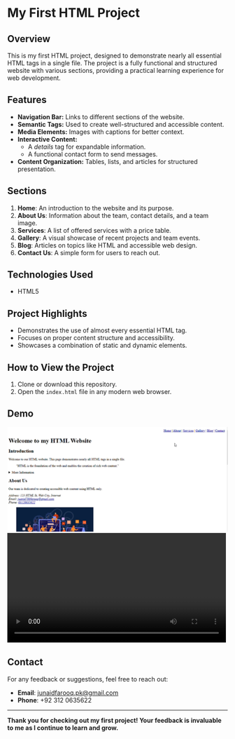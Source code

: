 # My First HTML Project  

## Overview  
This is my first HTML project, designed to demonstrate nearly all essential HTML tags in a single file. The project is a fully functional and structured website with various sections, providing a practical learning experience for web development.  

## Features  
- **Navigation Bar:** Links to different sections of the website.  
- **Semantic Tags:** Used to create well-structured and accessible content.  
- **Media Elements:** Images with captions for better context.  
- **Interactive Content:**  
  - A *details* tag for expandable information.  
  - A functional contact form to send messages.  
- **Content Organization:** Tables, lists, and articles for structured presentation.  

## Sections  
1. **Home**: An introduction to the website and its purpose.  
2. **About Us**: Information about the team, contact details, and a team image.  
3. **Services**: A list of offered services with a price table.  
4. **Gallery**: A visual showcase of recent projects and team events.  
5. **Blog**: Articles on topics like HTML and accessible web design.  
6. **Contact Us**: A simple form for users to reach out.  

## Technologies Used  
- HTML5  

## Project Highlights  
- Demonstrates the use of almost every essential HTML tag.  
- Focuses on proper content structure and accessibility.  
- Showcases a combination of static and dynamic elements.  

## How to View the Project  
1. Clone or download this repository.  
2. Open the `index.html` file in any modern web browser.

## Demo
[![Watch the Demo](assets/thumbnail.png)](demo.mp4)
<video src="demo.mp4" controls width="500"></video>

## Contact  
For any feedback or suggestions, feel free to reach out:  
- **Email**: [junaidfarooq.pk@gmail.com](mailto:junaidfarooq.pk@gmail.com)  
- **Phone**: +92 312 0635622  

---

**Thank you for checking out my first project! Your feedback is invaluable to me as I continue to learn and grow.**  
